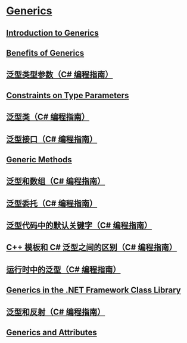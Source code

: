 # [Generics](TocOutOfQuery)
## [Introduction to Generics](TocOutOfQuery)
## [Benefits of Generics](TocOutOfQuery)
## [泛型类型参数（C# 编程指南）](generic-type-parameters.md)
## [Constraints on Type Parameters](TocOutOfQuery)
## [泛型类（C# 编程指南）](generic-classes.md)
## [泛型接口（C# 编程指南）](generic-interfaces.md)
## [Generic Methods](TocOutOfQuery)
## [泛型和数组（C# 编程指南）](generics-and-arrays.md)
## [泛型委托（C# 编程指南）](generic-delegates.md)
## [泛型代码中的默认关键字（C# 编程指南）](default-keyword-in-generic-code.md)
## [C++ 模板和 C# 泛型之间的区别（C# 编程指南）](differences-between-cpp-templates-and-csharp-generics.md)
## [运行时中的泛型（C# 编程指南）](generics-in-the-run-time.md)
## [Generics in the .NET Framework Class Library](TocOutOfQuery)
## [泛型和反射（C# 编程指南）](generics-and-reflection.md)
## [Generics and Attributes](TocOutOfQuery)
